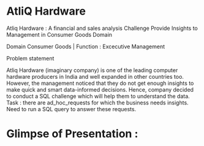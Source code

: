 # AtliQ Hardware

Atliq Hardware : A financial and sales analysis
Challenge
Provide Insights to Management in Consumer Goods Domain

Domain
Consumer Goods | Function : Excecutive Management

Problem statement

Atliq Hardware (imaginary company) is one of the leading computer hardware producers in India and well expanded in other countries too.
However, the management noticed that they do not get enough insights to make quick and smart data-informed decisions.
Hence, company decided to conduct a SQL challenge which will help them to understand the data.
Task :
there are  ad_hoc_requests for which the business needs insights.
Need to run a SQL query to answer these requests.

# Glimpse of Presentation :

